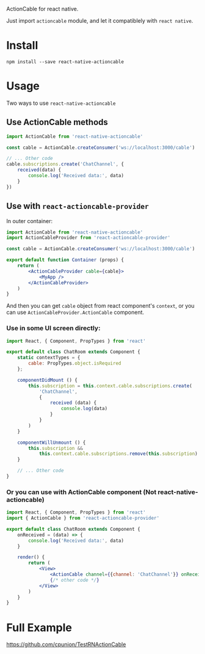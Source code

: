 ActionCable for react native.

Just import `actioncable` module, and let it compatiblely with `react native`.

# Install

```
npm install --save react-native-actioncable
```

# Usage

Two ways to use `react-native-actioncable`

## Use ActionCable methods

```jsx
import ActionCable from 'react-native-actioncable'

const cable = ActionCable.createConsumer('ws://localhost:3000/cable')

// ... Other code
cable.subscriptions.create('ChatChannel', {
    received(data) {
        console.log('Received data:', data)
    }
})
```

## Use with `react-actioncable-provider`

In outer container:

```jsx
import ActionCable from 'react-native-actioncable'
import ActionCableProvider from 'react-actioncable-provider'

const cable = ActionCable.createConsumer('ws://localhost:3000/cable')

export default function Container (props) {
    return (
        <ActionCableProvider cable={cable}>
            <MyApp />
        </ActionCableProvider>
    )
}
```

And then you can get `cable` object from react component's `context`, or you can use `ActionCableProvider.ActionCable` component.

### Use in some UI screen directly:

```jsx
import React, { Component, PropTypes } from 'react'

export default class ChatRoom extends Component {
    static contextTypes = {
        cable: PropTypes.object.isRequired
    };

    componentDidMount () {
        this.subscription = this.context.cable.subscriptions.create(
            'ChatChannel',
            {
                received (data) {
                    console.log(data)
                }
            }
        )
    }

    componentWillUnmount () {
        this.subscription &&
            this.context.cable.subscriptions.remove(this.subscription)
    }

    // ... Other code
}
```

### Or you can use with ActionCable component (Not react-native-actioncable)

```jsx
import React, { Component, PropTypes } from 'react'
import { ActionCable } from 'react-actioncable-provider'

export default class ChatRoom extends Component {
    onReceived = (data) => {
        console.log('Received data:', data)
    }

    render() {
        return (
            <View>
                <ActionCable channel={{channel: 'ChatChannel'}} onReceived={this.onReceived} />
                {/* other code */}
            </View>
        )
    }
}
```

# Full Example

https://github.com/cpunion/TestRNActionCable
